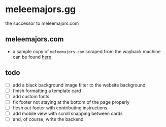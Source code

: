 # meleemajors.gg
the successor to meleemajors.com

## meleemajors.com

- a sample copy of `meleemajors.com` scraped from the wayback machine can be found [here](https://github.com/jtof-dev/meleemajors.gg/tree/meleemajors.com)

## todo

- [ ] add a black background image filter to the website background
- [ ] finish formatting a template card
- [ ] add custom fonts
- [ ] fix footer not staying at the bottom of the page properly
- [ ] flesh out footer with contributing instructions
- [ ] add mobile view with scroll snapping between cards
- [ ] and, of course, write the backend
